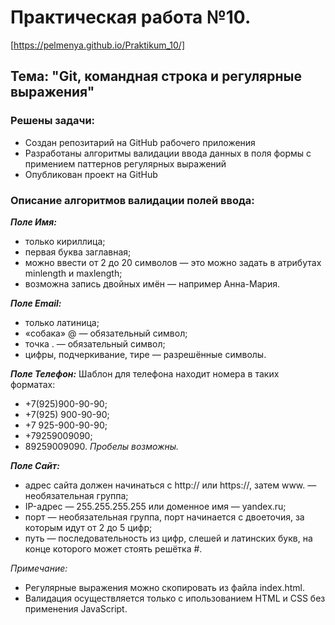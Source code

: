 # Практическая работа №10. 
[https://pelmenya.github.io/Praktikum_10/]
##  Тема: "Git, командная строка и регулярные выражения"
### Решены задачи:
* Создан репозитарий на GitHub рабочего приложения
* Разработаны алгоритмы валидации ввода данных в поля формы с примением паттернов регулярных выражений
* Опубликован проект на GitHub

### Описание алгоритмов валидации полей ввода:
**_Поле Имя:_**
* только кириллица;
* первая буква заглавная;
* можно ввести от 2 до 20 символов — это можно задать в атрибутах minlength и maxlength;
* возможна запись двойных имён — например Анна-Мария.

**_Поле Email:_**
* только латиница;
* «собака» @ — обязательный символ;
* точка . — обязательный символ;
* цифры, подчеркивание, тире — разрешённые символы.

**_Поле Телефон:_**
Шаблон для телефона находит номера в таких форматах:
* +7(925)900-90-90;
* +7(925) 900-90-90;
* +7 925-900-90-90;
* +79259009090;
* 89259009090.
_Пробелы возможны._

**_Поле Сайт:_**
* адрес сайта должен начинаться с http:// или https://, затем www. — необязательная группа;
* IP-адрес — 255.255.255.255 или доменное имя — yandex.ru;
* порт — необязательная группа, порт начинается с двоеточия, за которым идут от 2 до 5 цифр;
* путь — последовательность из цифр, слешей и латинских букв, на конце которого может стоять решётка #.

_Примечание:_
* Регулярные выражения можно скопировать из файла index.html.
* Валидация осуществляется только с ипользованием HTML и CSS без применения JavaScript.
